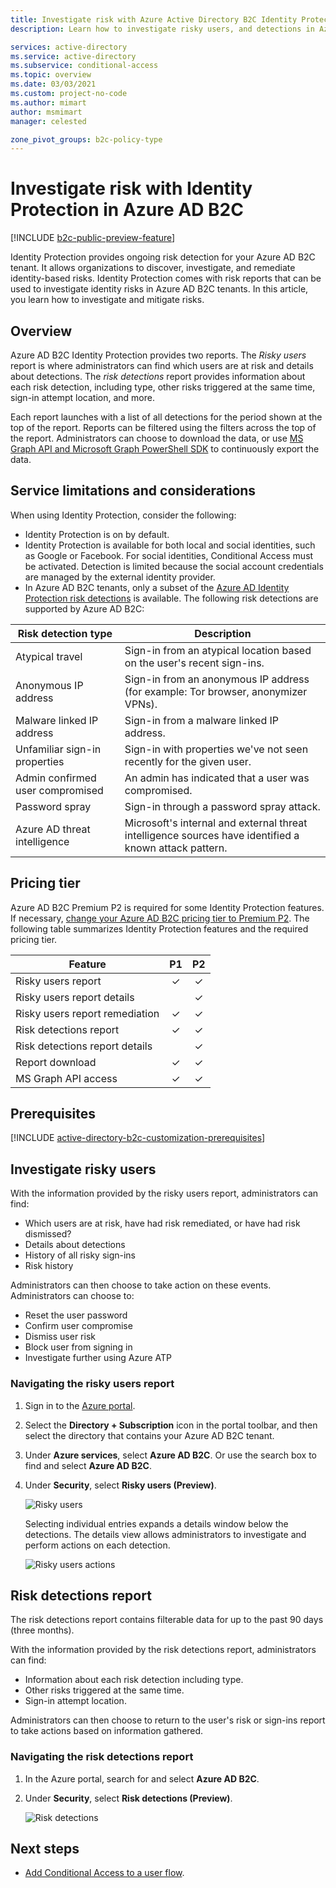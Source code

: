 ```yaml
---
title: Investigate risk with Azure Active Directory B2C Identity Protection
description: Learn how to investigate risky users, and detections in Azure AD B2C Identity Protection

services: active-directory
ms.service: active-directory
ms.subservice: conditional-access
ms.topic: overview
ms.date: 03/03/2021
ms.custom: project-no-code
ms.author: mimart
author: msmimart
manager: celested

zone_pivot_groups: b2c-policy-type
---
```

# Investigate risk with Identity Protection in Azure AD B2C

[!INCLUDE [b2c-public-preview-feature](../../includes/active-directory-b2c-public-preview.md)]

Identity Protection provides ongoing risk detection for your Azure AD B2C tenant. It allows organizations to discover, investigate, and remediate identity-based risks. Identity Protection comes with risk reports that can be used to investigate identity risks in Azure AD B2C tenants. In this article, you learn how to investigate and mitigate risks.

## Overview

Azure AD B2C Identity Protection provides two reports. The *Risky users* report is where administrators can find which users are at risk and details about detections. The *risk detections* report provides information about each risk detection, including type, other risks triggered at the same time, sign-in attempt location, and more.

Each report launches with a list of all detections for the period shown at the top of the report. Reports can be filtered using the filters across the top of the report. Administrators can choose to download the data, or use [MS Graph API and Microsoft Graph PowerShell SDK](../active-directory/identity-protection/howto-identity-protection-graph-api.md) to continuously export the data.

## Service limitations and considerations

When using Identity Protection, consider the following:

- Identity Protection is on by default.
- Identity Protection is available for both local and social identities, such as Google or Facebook. For social identities, Conditional Access must be activated. Detection is limited because the social account credentials are managed by the external identity provider.
- In Azure AD B2C tenants, only a subset of the [Azure AD Identity Protection risk detections](../active-directory/identity-protection/overview-identity-protection.md) is available. The following risk detections are supported by Azure AD B2C:  

|Risk detection type  |Description  |
|---------|---------|
| Atypical travel     | Sign-in from an atypical location based on the user's recent sign-ins.        |
|Anonymous IP address     | Sign-in from an anonymous IP address (for example: Tor browser, anonymizer VPNs).        |
|Malware linked IP address     | Sign-in from a malware linked IP address.         |
|Unfamiliar sign-in properties     | Sign-in with properties we've not seen recently for the given user.        |
|Admin confirmed user compromised    | An admin has indicated that a user was compromised.             |
|Password spray     | Sign-in through a password spray attack.      |
|Azure AD threat intelligence     | Microsoft's internal and external threat intelligence sources have identified a known attack pattern.        |

## Pricing tier

Azure AD B2C Premium P2 is required for some Identity Protection features. If necessary, [change your Azure AD B2C pricing tier to Premium P2](./billing.md). The following table summarizes Identity Protection features and the required pricing tier.  

|Feature   |P1   |P2|
|----------|:-----------:|:------------:|
|Risky users report     |&#x2713; |&#x2713; |
|Risky users report details  | |&#x2713; |
|Risky users report remediation    | &#x2713; |&#x2713; |
|Risk detections report   |&#x2713;|&#x2713;|
|Risk detections report details  ||&#x2713;|
|Report download |  &#x2713;| &#x2713;|
|MS Graph API access |  &#x2713;| &#x2713;|

## Prerequisites

[!INCLUDE [active-directory-b2c-customization-prerequisites](../../includes/active-directory-b2c-customization-prerequisites.md)]

## Investigate risky users

With the information provided by the risky users report, administrators can find:

- Which users are at risk, have had risk remediated, or have had risk dismissed?
- Details about detections
- History of all risky sign-ins
- Risk history
 
Administrators can then choose to take action on these events. Administrators can choose to:

- Reset the user password
- Confirm user compromise
- Dismiss user risk
- Block user from signing in
- Investigate further using Azure ATP

### Navigating the risky users report

1. Sign in to the [Azure portal](https://portal.azure.com/).

1. Select the **Directory + Subscription** icon in the portal toolbar, and then select the directory that contains your Azure AD B2C tenant.

1. Under **Azure services**, select **Azure AD B2C**. Or use the search box to find and select **Azure AD B2C**.

1. Under **Security**, select **Risky users (Preview)**.

   ![Risky users](media/identity-protection-investigate-risk/risky-users.png)

    Selecting individual entries expands a details window below the detections. The details view allows administrators to investigate and perform actions on each detection.

    ![Risky users actions](media/identity-protection-investigate-risk/risky-users-report-actions.png)


## Risk detections report

The risk detections report contains filterable data for up to the past 90 days (three months).

With the information provided by the risk detections report, administrators can find:

- Information about each risk detection including type.
- Other risks triggered at the same time.
- Sign-in attempt location.

Administrators can then choose to return to the user's risk or sign-ins report to take actions based on information gathered.

### Navigating the risk detections report

1. In the Azure portal, search for and select **Azure AD B2C**.
1. Under **Security**, select **Risk detections (Preview)**.

   ![Risk detections](media/identity-protection-investigate-risk/risk-detections.png)


## Next steps

- [Add Conditional Access to a user flow](conditional-access-user-flow.md).